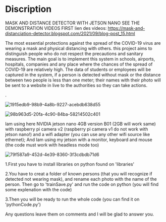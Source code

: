 # Discription
MASK AND DISTANCE DETECTOR WITH JETSON NANO
SEE THE DEMONSTRATION VIDEOS FIRST 
lien des videos: https://mask-and-distanciation-detector.blogspot.com/2021/09/blog-post_15.html


The most essential protections against the spread of the COVID-19 virus are wearing a mask and physical distancing with others. this project aims to distinguish people who do not respect the precautions and sanitary measures.
The main goal is to implement this system in schools, airports, hospitals, companies and any place where the chances of the spread of COVID-19 are relatively high. The data of students or employees will be captured in the system, if a person is detected without mask or the distance between two people is less than one meter; their names with their photo will be sent to a website in live to the authorities so they can take actions.

.


![1915edb9-98b9-4a8b-9227-acebdb638d55](https://user-images.githubusercontent.com/90786657/133489923-97a969bb-928c-4318-8875-a4e621adcd41.jpg)





![98b963d5-20fa-4c90-84ba-58214502c401](https://user-images.githubusercontent.com/90786657/133483857-32f79dda-0fc3-449a-97e0-4533d4ec517a.jpg)



Iam using here NVIDIA jetson nano 4GB version B01 (2GB will work same) with raspberry pi camera v2 (raspberry pi camera v1 do not work with jetson nano!) and a wifi adapter (you can use any other wifi source like ethernet); 
And Iam using my jetson with a monitor, keyboard and mouse (the code must work with headless mode too)


![79f587a9-452d-4e39-8360-3f3cdbdb71d6](https://user-images.githubusercontent.com/90786657/133485544-7612a092-a029-4346-bbd9-899b03f3b456.jpg)





1.First you have to install libraries on python found on 'libraries'

2.You have to creat a folder of known persons (that you will recognize if detected not wearing mask), and rename each photo with the name of the person. Then go to 'trainSave.py' and run the code on python (you will find some explenation with the code)

3.Then you will be ready to run the whole code (you can find it on 'pythonCode.py')



Any questions leave them on comments and I will be glad to answer you.
